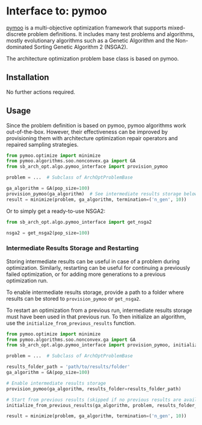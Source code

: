 # Interface to: pymoo

[pymoo](https://pymoo.org/) is a multi-objective optimization framework that supports mixed-discrete problem
definitions. It includes many test problems and algorithms, mostly evolutionary algorithms such as a Genetic Algorithm
and the Non-dominated Sorting Genetic Algorithm 2 (NSGA2).

The architecture optimization problem base class is based on pymoo.

## Installation

No further actions required.

## Usage

Since the problem definition is based on pymoo, pymoo algorithms work out-of-the-box. However, their effectiveness can
be improved by provisioning them with architecture optimization repair operators and repaired sampling strategies.

```python
from pymoo.optimize import minimize
from pymoo.algorithms.soo.nonconvex.ga import GA
from sb_arch_opt.algo.pymoo_interface import provision_pymoo

problem = ...  # Subclass of ArchOptProblemBase

ga_algorithm = GA(pop_size=100)
provision_pymoo(ga_algorithm)  # See intermediate results storage below
result = minimize(problem, ga_algorithm, termination=('n_gen', 10))
```

Or to simply get a ready-to-use NSGA2:
```python
from sb_arch_opt.algo.pymoo_interface import get_nsga2

nsga2 = get_nsga2(pop_size=100)
```

### Intermediate Results Storage and Restarting

Storing intermediate results can be useful in case of a problem during optimization. Similarly, restarting can be useful
for continuing a previously failed optimization, or for adding more generations to a previous optimization run.

To enable intermediate results storage, provide a path to a folder where results can be stored to `provision_pymoo` or
`get_nsga2`.

To restart an optimization from a previous run, intermediate results storage must have been used in that previous run.
To then initialize an algorithm, use the `initialize_from_previous_results` function.

```python
from pymoo.optimize import minimize
from pymoo.algorithms.soo.nonconvex.ga import GA
from sb_arch_opt.algo.pymoo_interface import provision_pymoo, initialize_from_previous_results

problem = ...  # Subclass of ArchOptProblemBase

results_folder_path = 'path/to/results/folder'
ga_algorithm = GA(pop_size=100)

# Enable intermediate results storage
provision_pymoo(ga_algorithm, results_folder=results_folder_path)

# Start from previous results (skipped if no previous results are available)
initialize_from_previous_results(ga_algorithm, problem, results_folder_path)

result = minimize(problem, ga_algorithm, termination=('n_gen', 10))
```
